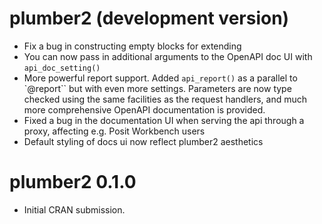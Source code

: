 # plumber2 (development version)

* Fix a bug in constructing empty blocks for extending
* You can now pass in additional arguments to the OpenAPI doc UI with
  `api_doc_setting()`
* More powerful report support. Added `api_report()` as a parallel to `@report``
  but with even more settings. Parameters are now type checked using the same
  facilities as the request handlers, and much more comprehensive OpenAPI
  documentation is provided.
* Fixed a bug in the documentation UI when serving the api through a proxy,
  affecting e.g. Posit Workbench users
* Default styling of docs ui now reflect plumber2 aesthetics

# plumber2 0.1.0

* Initial CRAN submission.
